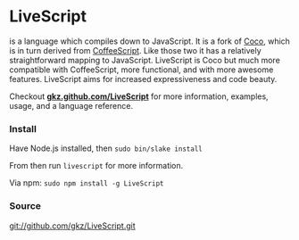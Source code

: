 # LiveScript
is a language which compiles down to JavaScript. It is a fork of [Coco](http://satyr.github.com/coco/), which is in turn derived from [CoffeeScript](http://coffeescript.org/). Like those two it has a relatively straightforward mapping to JavaScript. LiveScript is Coco but much more compatible with CoffeeScript, more functional, and with more awesome features. LiveScript aims for increased expressiveness and code beauty.

Checkout **[gkz.github.com/LiveScript](http://gkz.github.com/LiveScript/)** for more information, examples, usage, and a language reference. 

### Install
Have Node.js installed, then `sudo bin/slake install`

From then run `livescript` for more information. 

Via npm: `sudo npm install -g LiveScript`

### Source
[git://github.com/gkz/LiveScript.git](git://github.com/gkz/LiveScript.git)
